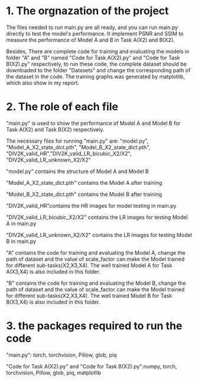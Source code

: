 # 1. The orgnazation of the project

The files needed to run main.py are all ready, and you can run main.py directly to test the model's performance. It implement PSNR and SSIM to measure the performance of Model A and B in Task A(X2) and B(X2). 

Besides, There are complete code for training and evaluating the models in folder "A" and "B" named "Code for Task A(X2).py" and "Code for Task B(X2).py" respectively, to run these code, the complete dataset should be downloaded to the folder "Datasets" and change the corresponding path of the dataset in the code. The training graphs was generated by matplotlib, which also show in my report.

# 2. The role of each file

"main.py" is used to show the performance of Model A and Model B for Task A(X2) and Task B(X2) respectively. 

The necessary files for running "main.py" are: "model.py", "Model_A_X2_state_dict.pth", "Model_B_X2_state_dict.pth", "DIV2K_valid_HR","DIV2K_valid_LR_bicubic_X2/X2", "DIV2K_valid_LR_unknown_X2/X2"
   
"model.py" contains the structure of Model A and Model B

"Model_A_X2_state_dict.pth" contains the Model A after training 

"Model_B_X2_state_dict.pth" contains the Model B after training 

"DIV2K_valid_HR"contains the HR images for model testing in main.py

"DIV2K_valid_LR_bicubic_X2/X2" contains the LR images for testing Model A in main.py

"DIV2K_valid_LR_unknown_X2/X2" contains the LR images for testing Model B in main.py

"A" contains the code for training and evaluating the Model A, change the path of dataset and the value of scale_factor can make the Model trained for different sub-tasks(X2,X3,X4). The well trained Model A for Task A(X3,X4) is also included in this folder.

"B" contains the code for training and evaluating the Model B, change the path of dataset and the value of scale_factor can make the Model trained for different sub-tasks(X2,X3,X4). The well trained Model B for Task B(X3,X4) is also included in this folder.

# 3. the packages required to run the code

"main.py": torch, torchvision, Pillow, glob, piq

"Code for Task A(X2).py" and "Code for Task B(X2).py":numpy, torch, torchvision, Pillow, glob, piq, matplotlib
   
  
   
